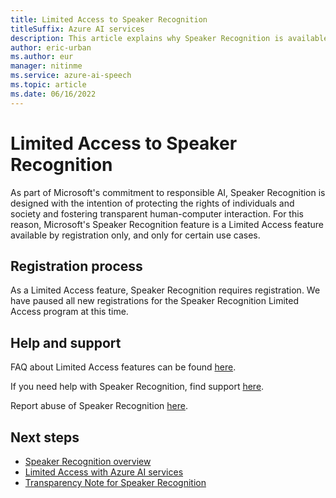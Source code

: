 ```yaml
---
title: Limited Access to Speaker Recognition
titleSuffix: Azure AI services
description: This article explains why Speaker Recognition is available as Limited Access feature and how to request access.
author: eric-urban
ms.author: eur
manager: nitinme
ms.service: azure-ai-speech
ms.topic: article
ms.date: 06/16/2022
---
```


# Limited Access to Speaker Recognition

As part of Microsoft's commitment to responsible AI, Speaker Recognition is designed with the intention of protecting the rights of individuals and society and fostering transparent human-computer interaction. For this reason, Microsoft's Speaker Recognition feature is a Limited Access feature available by registration only, and only for certain use cases.

## Registration process

As a Limited Access feature, Speaker Recognition requires registration. We have paused all new registrations for the Speaker Recognition Limited Access program at this time.

## Help and support

FAQ about Limited Access features can be found [here](/azure/ai-services/cognitive-services-limited-access).

If you need help with Speaker Recognition, find support [here](/azure/ai-services/cognitive-services-support-options).

Report abuse of Speaker Recognition [here](https://aka.ms/reportabuse).

## Next steps

* [Speaker Recognition overview](/azure/ai-services/speech-service/speaker-recognition-overview)
* [Limited Access with Azure AI services](/azure/ai-services/cognitive-services-limited-access)
* [Transparency Note for Speaker Recognition](/legal/cognitive-services/speech-service/speaker-recognition/transparency-note-speaker-recognition?context=/azure/ai-services/speech-service/context/context)
